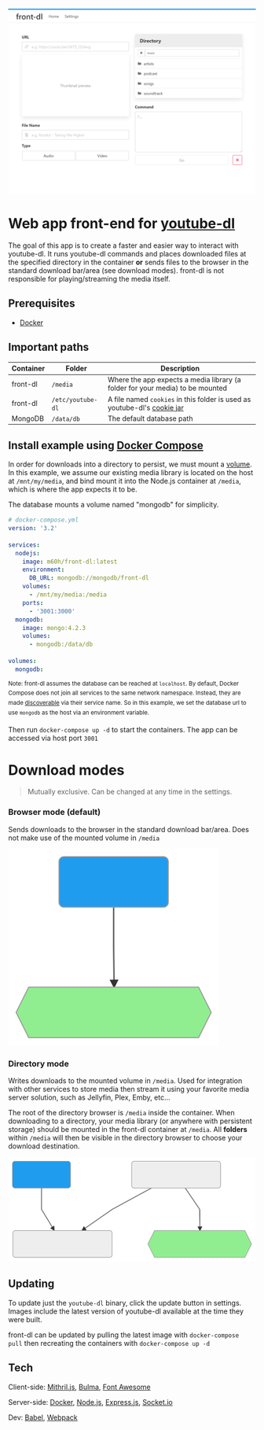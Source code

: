 ![](public/images/screenshot.png)
# Web app front-end for [youtube-dl][ydl] 
The goal of this app is to create a faster and easier way to interact with youtube-dl. It runs youtube-dl commands and places downloaded files at the specified directory in the container **or** sends files to the browser in the standard download bar/area (see download modes). front-dl is not responsible for playing/streaming the media itself.

## Prerequisites
- [Docker][docker]

## Important paths
Container | Folder | Description
----|--------|------------
front-dl | `/media` | Where the app expects a media library (a folder for your media) to be mounted
front-dl | `/etc/youtube-dl` | A file named `cookies` in this folder is used as youtube-dl's [cookie jar][3]
MongoDB | `/data/db` | The default database path

## Install example using [Docker Compose][compose]
In order for downloads into a directory to persist, we must mount a [volume][1]. In this example, we assume our existing media library is located on the host at `/mnt/my/media`, and bind mount it into the Node.js container at `/media`, which is where the app expects it to be. 

The database mounts a volume named "mongodb" for simplicity.
```yaml
# docker-compose.yml
version: '3.2'

services:
  nodejs:
    image: m60h/front-dl:latest
    environment:
      DB_URL: mongodb://mongodb/front-dl
    volumes:
      - /mnt/my/media:/media
    ports:
      - '3001:3000'
  mongodb:
    image: mongo:4.2.3
    volumes:
      - mongodb:/data/db

volumes:
  mongodb:
```
<sup>Note: front-dl assumes the database can be reached at `localhost`. By default, Docker Compose does not join all services to the same network namespace. Instead, they are made [discoverable][2] via their service name. So in this example, we set the database url to use `mongodb` as the host via an environment variable.</sup>

Then run `docker-compose up -d` to start the containers. The app can be accessed via host port `3001`


# Download modes
> Mutually exclusive. Can be changed at any time in the settings.

### Browser mode (default)
Sends downloads to the browser in the standard download bar/area. Does not make use of the mounted volume in `/media`

![](public/images/browser-mode.svg)

### Directory mode
Writes downloads to the mounted volume in `/media`. Used for integration with other services to store media then stream it using your favorite media server solution, such as Jellyfin, Plex, Emby, etc...

The root of the directory browser is `/media` inside the container. When downloading to a directory, your media library (or anywhere with persistent storage) should be mounted in the front-dl container at `/media`. All **folders** within `/media` will then be visible in the directory browser to choose your download destination.

![](public/images/directory-mode.svg)

## Updating
To update just the `youtube-dl` binary, click the update button in settings. Images include the latest version of youtube-dl available at the time they were built.

front-dl can be updated by pulling the latest image with `docker-compose pull` then recreating the containers with `docker-compose up -d`

## Tech
Client-side: [Mithril.js][m], [Bulma][bu], [Font Awesome][fa]

Server-side: [Docker][d], [Node.js][n], [Express.js][e], [Socket.io][socket]

Dev: [Babel][ba], [Webpack][w]

[ydl]: https://github.com/ytdl-org/youtube-dl
[m]: https://mithril.js.org/
[bu]: https://bulma.io/
[d]: https://www.docker.com/
[n]: https://nodejs.org/
[e]: https://expressjs.com/
[fa]: https://fontawesome.com/
[ba]: https://babeljs.io/
[w]: https://webpack.js.org/
[socket]: https://socket.io/
[docker]: https://docs.docker.com/install/
[compose]: https://docs.docker.com/compose/install/
[1]: https://docs.docker.com/compose/compose-file/#volumes
[2]: https://docs.docker.com/compose/networking/
[3]: https://github.com/ytdl-org/youtube-dl#how-do-i-pass-cookies-to-youtube-dl